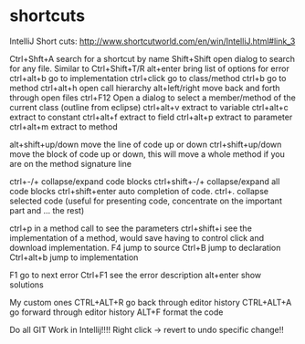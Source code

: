 # shortcuts

IntelliJ Short cuts: http://www.shortcutworld.com/en/win/IntelliJ.html#link_3

Ctrl+Shft+A search for a shortcut by name
Shift+Shift	open dialog to search for any file. Similar to Ctrl+Shift+T/R
alt+enter	bring list of options for error
ctrl+alt+b	go to implementation
ctrl+click 	go to class/method
ctrl+b		go to method
ctrl+alt+h	open call hierarchy
alt+left/right	move back and forth through open files
ctrl+F12	Open a dialog to select a member/method of the current class (outline from eclipse)
ctrl+alt+v extract to variable
ctrl+alt+c extract to constant
ctrl+alt+f extract to field
ctrl+alt+p extract to parameter
ctrl+alt+m extract to method

alt+shift+up/down move the line of code up or down
ctrl+shift+up/down move the block of code up or down, this will move a whole method if you are on the method signature line

ctrl+-/+ collapse/expand code blocks
ctrl+shift+-/+ collapse/expand all code blocks
ctrl+shift+enter auto completion of code.
ctrl+. collapse selected code (useful for presenting code, concentrate on the important part and ... the rest)

ctrl+p in a method call to see the parameters
ctrl+shift+i see the implementation of a method, would save having to control click and download implementation.
F4 jump to source
Ctrl+B jump to declaration
Ctrl+alt+b jump to implementation

F1 go to next error
Ctrl+F1 see the error description
alt+enter show solutions

My custom ones
CTRL+ALT+R go back through editor history
CTRL+ALT+A go forward through editor history
ALT+F format the code

Do all GIT Work in Intellij!!!!
Right click -> revert to undo specific change!!
